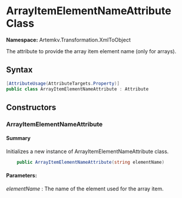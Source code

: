 # ArrayItemElementNameAttribute Class

**Namespace:** Artemkv.Transformation.XmlToObject

The attribute to provide the array item element name (only for arrays).

## Syntax

```csharp
[AttributeUsage(AttributeTargets.Property)]
public class ArrayItemElementNameAttribute : Attribute
```

## Constructors

### ArrayItemElementNameAttribute

#### Summary

Initializes a new instance of ArrayItemElementNameAttribute class.

```csharp
	public ArrayItemElementNameAttribute(string elementName)
```

#### Parameters:

_elementName_
: The name of the element used for the array item.
